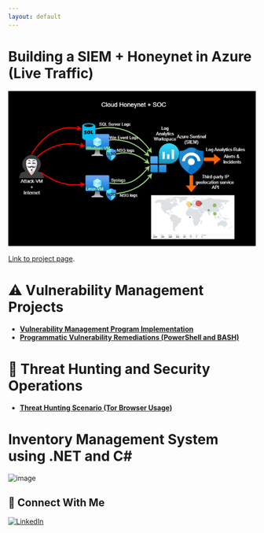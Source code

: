 ```yaml
---
layout: default
---
```


# Building a SIEM + Honeynet in Azure (Live Traffic)

![Honeynet](Honeynet.png)

[Link to project page](https://github.com/MarkRasmus/SIEM-Honeynet-in-Azure).

# ⚠️ Vulnerability Management Projects

- **[Vulnerability Management Program Implementation](https://github.com/MarkRasmus/vulnerability-management-program)**
- **[Programmatic Vulnerability Remediations (PowerShell and BASH)](https://github.com/MarkRasmus/programmatic-vulnerability-remediations)**

# 🚨 Threat Hunting and Security Operations

- **[Threat Hunting Scenario (Tor Browser Usage)](https://github.com/MarkRasmus/threat-hunting-scenario-tor)**

# Inventory Management System using .NET and C#

<img width="728" alt="image" src="https://github.com/user-attachments/assets/2e72b4b6-bb85-4248-a93e-d527f54fa493" />

## 🤳 Connect With Me

[![LinkedIn](https://img.shields.io/badge/LinkedIn-0077B5?style=for-the-badge&logo=linkedin&logoColor=white)][linkedin]

[linkedin]: https://linkedin.com/in/rasmus-mark-mortensen-7b46b122b
